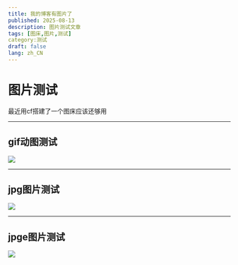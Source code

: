 ```yaml
---
title: 我的博客有图片了
published: 2025-08-13
description: 图片测试文章
tags: [图床,图片,测试]
category:测试
draft: false
lang: zh_CN
---
```


# 图片测试

最近用cf搭建了一个图床应该还够用

---

## gif动图测试

![](https://tuchuang.mckero.top/1755138240204.gif)

---

## jpg图片测试

![](https://tuchuang.mckero.top/Screenshot_20250809_221456.jpg)

---

## jpge图片测试

![](https://tuchuang.mckero.top/OIP.jpeg)